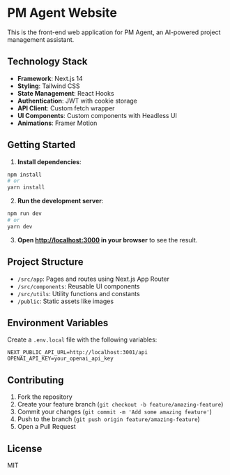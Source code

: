 # PM Agent Website

This is the front-end web application for PM Agent, an AI-powered project management assistant.

## Technology Stack

- **Framework**: Next.js 14
- **Styling**: Tailwind CSS
- **State Management**: React Hooks
- **Authentication**: JWT with cookie storage
- **API Client**: Custom fetch wrapper
- **UI Components**: Custom components with Headless UI
- **Animations**: Framer Motion

## Getting Started

1. **Install dependencies**:

```bash
npm install
# or
yarn install
```

2. **Run the development server**:

```bash
npm run dev
# or
yarn dev
```

3. **Open [http://localhost:3000](http://localhost:3000) in your browser** to see the result.

## Project Structure

- `/src/app`: Pages and routes using Next.js App Router
- `/src/components`: Reusable UI components
- `/src/utils`: Utility functions and constants
- `/public`: Static assets like images

## Environment Variables

Create a `.env.local` file with the following variables:

```
NEXT_PUBLIC_API_URL=http://localhost:3001/api
OPENAI_API_KEY=your_openai_api_key
```

## Contributing

1. Fork the repository
2. Create your feature branch (`git checkout -b feature/amazing-feature`)
3. Commit your changes (`git commit -m 'Add some amazing feature'`)
4. Push to the branch (`git push origin feature/amazing-feature`)
5. Open a Pull Request

## License

MIT
